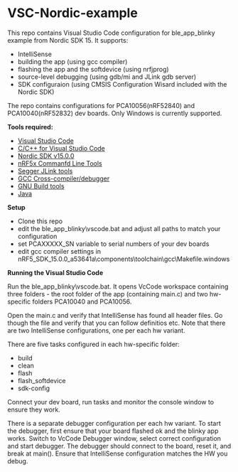 # VSC-Nordic-example

This repo contains Visual Studio Code configuration for ble_app_blinky example from Nordic SDK 15. It supports:
 - IntelliSense
 - building the app (using gcc compiler)
 - flashing the app and the softdevice (using nrfjprog)
 - source-level debugging (using gdb/mi and JLink gdb server)
 - SDK configuraion (using CMSIS Configuration Wisard included with the Nordic SDK)

The repo contains configurations for PCA10056(nRF52840) and PCA10040(nRF52832) dev boards.
Only Windows is currently supported.

__Tools required:__
 - [Visual Studio Code](https://code.visualstudio.com/)
 - [C/C++ for Visual Studio Code](https://marketplace.visualstudio.com/items?itemName=ms-vscode.cpptools)
 - [Nordic SDK v15.0.0](http://infocenter.nordicsemi.com/topic/com.nordic.infocenter.sdk/keydef/PLUGINS_ROOT/com.nordic.infocenter.sdk5.v15.0.0/index.html?cp=4_0_0)
 - [nRF5x Commanfd Line Tools](http://infocenter.nordicsemi.com/topic/com.nordic.infocenter.tools/dita/tools/nrf5x_command_line_tools/nrf5x_command_line_tools_lpage.html?cp=5_1)
 - [Segger JLink tools](https://www.segger.com/downloads/jlink/)
 - [GCC Cross-compiler/debugger](https://developer.arm.com/open-source/gnu-toolchain/gnu-rm/downloads)
 - [GNU Build tools](https://github.com/gnu-mcu-eclipse/windows-build-tools/releases)
 - [Java](https://java.com/en/)
 
 __Setup__
 - Clone this repo
 - edit the ble_app_blinky\vscode.bat and adjust all paths to match your configuration
 - set PCAXXXXX_SN variable to serial numbers of your dev boards
 - edit gcc compiler settings in nRF5_SDK_15.0.0_a53641a\components\toolchain\gcc\Makefile.windows
  
__Running the Visual Studio Code__

Run the ble_app_blinky\vscode.bat. It opens VcCode workspace containing three folders - the root folder of the app (containing main.c)
and two hw-specific folders PCA10040 and PCA10056.

Open the main.c and verify that IntelliSense has found all header files. Go though the file and verify that you can follow
definitios etc. Note that there are two IntelliSense configurations, one per each hw variant. 

There are five tasks configured in each hw-specific folder:
 - build
 - clean
 - flash
 - flash_softdevice
 - sdk-config
 
 Connect your dev board, run tasks and monitor the console window to ensure they work.
 
 There is a separate debugger configuration per each hw variant. To start the debugger, first ensure that your board flashed ok and the blinky
 app works. Switch to VcCode Debugger window, select correct configuration and start debugger. The debugger should connect to the board,
 reset it, and break at main(). Ensure that IntelliSense configuration matches the HW you debug.
 
